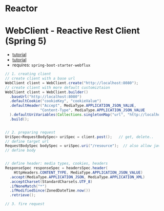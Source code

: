 # Reactor

# WebClient - Reactive Rest Client (Spring 5)

- [tutorial](https://www.baeldung.com/spring-5-webclient)
- [tutorial](https://tanzu.vmware.com/developer/guides/spring-webclient-gs/)
- requires: `spring-boot-starter-webflux`

```java
// 1. creating client
// create client with a base url
WebClient client = WebClient.create("http://localhost:8080");
// create client with more default customiztaion
WebClient client = WebClient.builder()
  .baseUrl("http://localhost:8080")
  .defaultCookie("cookieKey", "cookieValue")
  .defaultHeader("Accept", MediaType.APPLICATION_JSON_VALUE,
                "Content-Type", MediaType.APPLICATION_JSON_VALUE
  ).defaultUriVariables(Collections.singletonMap("url", "http://localhost:8080"))
  .build();


// 2. preparing request
UriSpec<RequestBodySpec> uriSpec = client.post();   // get, delete..
// define target url
RequestBodySpec bodySpec = uriSpec.uri("/resource");  // also allow java.net.URL instance
// define body


// define header: media types, cookies, headers
ResponseSpec responseSpec = headersSpec.header(
    HttpHeaders.CONTENT_TYPE, MediaType.APPLICATION_JSON_VALUE)
  .accept(MediaType.APPLICATION_JSON, MediaType.APPLICATION_XML)
  .acceptCharset(StandardCharsets.UTF_8)
  .ifNoneMatch("*")
  .ifModifiedSince(ZonedDateTime.now())
  .retrieve();

// 3. fire request
```
